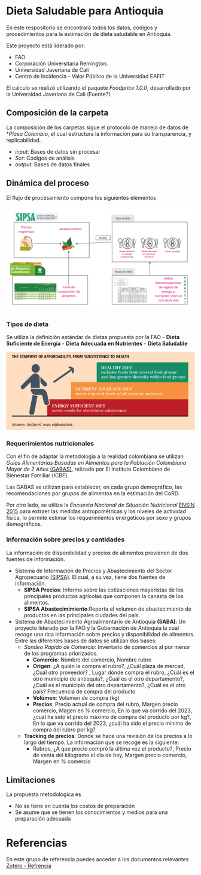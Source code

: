 # Dieta Saludable para Antioquia

En este respositorio se encontrará todos los datos, códigos y procedimientos para la estimación de dieta saludable en Antioquia.

Este proyecto está liderado por: 
- FAO
- Corporación Universitaria Remington.
- Universidad Javeriana de Cali
- Centro de Incidencia - Valor Público de la Universidad EAFIT

El calculo se realizó utilizando el paquete *Foodprice 1.0.0*, desarrollado por la Universidad Javeriana de Cali (Fuente?)

## Composición de la carpeta

La composición de los carpetas sigue el protocolo de manejo de datos de **Plasa Colombia*, el cual estructura la información para su transparencia,  y replicabilidad.

- *input*: Bases de datos sin procesar
- *Scr*: Códigos de análisis
- *output*: Bases de datos finales

## Dinámica del proceso

El flujo de procesamiento compone los siguientes elementos

![](img/Dieta_flow.jpg)

### Tipos de dieta

Se utiliza la definición estándar de dietas propuesta por la FAO 
    - **Dieta Suficiente de Energía**
    - **Dieta Adecuada en Nutrientes**
    - **Dieta Saludable**   

![Fuente: FAO](img/diets_fao.png)

### Requerimientos nutricionales

Con el fin de adaptar la metodología a la realidad colombiana se utilizan *Guías Alimentarias Basadas en Alimentos para la Población Colombiana Mayor de 2 Años* [(GABAS)](https://www.icbf.gov.co/system/files/guias_alimentarias_basadas_en_alimentos_para_la_poblacion_colombiana_mayor_de_2_anos_0.pdf), relizado por El Instituto Colombiano de Bienestar Familiar (ICBF).

Las GABAS se utilizan para establecer, en cada grupo demográfico, las recomendaciones por grupos de alimentos en la estimación del CoRD. 

Por otro lado, se utiliza la *Encuesta Nacional de Situación Nutricional* [ENSIN 2015](https://www.icbf.gov.co/bienestar/nutricion/encuesta-nacional-situacion-nutricional#ensin3) para extraer las medidas antropométricas y los niveles de actividad física, lo permite estimar los requerimientos energéticos por sexo y grupos demográficos.

### Información sobre precios y cantidades

La información de disponibilidad y precios de alimentos provienen de dos fuentes de información. 

- Sistema de Información de Precios y Abastecimiento del Sector Agropecuario [(SIPSA)](https://www.dane.gov.co/index.php/estadisticas-por-tema/agropecuario/sistema-de-informacion-de-precios-sipsa). El cual, a su vez, tiene dos fuentes de información.
    - **SIPSA Precios**: Informa sobre las cotizaciones mayoristas de los principales productos agrícolas que componen la canasta de los alimentos.
    - **SIPSA Abastecimimiento**:Reporta el volumen de abastecimiento de productos en las principales ciudades del país.
- Sistema de Abastecimiento Agroalimentario de Antioquia **(SABA)**: Un proyecto liderado por la FAO y la Gobernación de Antioquia la cual recoge una rica información sobre precios y disponibilidad de alimentos. Entre las diferentes bases de datos se utilizan dos bases: 
    - *Sondeo Rápido de Comercio*: Inventario de comercios al por menor de los programas priorizados. 
        - **Comercio**: Nombre del comercio, Nombre rubro
        - **Origen**: ¿A quién le compra el rubro?, ¿Cuál plaza de mercad, ¿Cuál otro proveedor? , Lugar dónde compra el rubro, ¿Cuál es el otro municipio de antioquia?, ¿Cuál es el otro departamento?, ¿Cuál es el municipio del otro departamento?, ¿Cuál es el otro país?
        Frecuencia de compra del producto
        - **Volúmen**: Volumen de compra (kg)
        - **Precios**: Precio actual de compra del rubro, Margen precio comercio, Magen en % comercio, En lo que va corrido del 2023, ¿cuál ha sido el precio máximo de compra del producto por kg?, En lo que va corrido del 2023, ¿cuál ha sido el precio mínimo de compra del rubro por kg?
    - **Tracking de precios**: Donde se hace una revisión de los precios a lo largo del tiempo. La información que se recoge es la siguiente:
        - Rubros, ¿A que precio compró la última vez el producto?, Precio de venta del kilogramo el día de hoy, Margen precio comercio, Margen en % comercio

## Limitaciones

La propuesta metodológica es 
- No se tiene en cuenta los costos de preparación
- Se asume que se tienen los conocimientos y medios para una preparación adecuada

# Referencias

En este grupo de referencia puedes acceder a los documentos relevantes [Zotero - Refrencia ](https://www.zotero.org/groups/5428687/proyecto_dieta_saludable)



